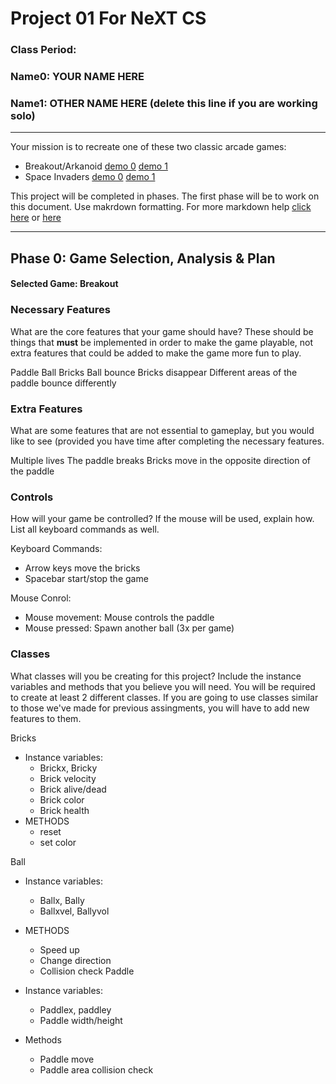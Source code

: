 # Project 01 For NeXT CS
### Class Period:
### Name0: YOUR NAME HERE
### Name1: OTHER NAME HERE (delete this line if you are working solo)
---


Your mission is to recreate one of these two classic arcade games:
- Breakout/Arkanoid [demo 0](https://elgoog.im/breakout/)  [demo 1](https://www.crazygames.com/game/atari-breakout)
- Space Invaders [demo 0](https://elgoog.im/space-invaders/) [demo 1](https://www.crazygames.com/game/space-invaders)

This project will be completed in phases. The first phase will be to work on this document. Use makrdown formatting. For more markdown help [click here](https://github.com/adam-p/markdown-here/wiki/Markdown-Cheatsheet) or [here](https://docs.github.com/en/get-started/writing-on-github/getting-started-with-writing-and-formatting-on-github/basic-writing-and-formatting-syntax)


---

## Phase 0: Game Selection, Analysis & Plan

#### Selected Game: Breakout

### Necessary Features
What are the core features that your game should have? These should be things that __must__ be implemented in order to make the game playable, not extra features that could be added to make the game more fun to play.

Paddle
Ball
Bricks
Ball bounce
Bricks disappear 
Different areas of the paddle bounce differently

### Extra Features
What are some features that are not essential to gameplay, but you would like to see (provided you have time after completing the necessary features.
 
Multiple lives
The paddle breaks
Bricks move in the opposite direction of the paddle


### Controls
How will your game be controlled? If the mouse will be used, explain how. List all keyboard commands as well.

Keyboard Commands:
- Arrow keys move the bricks
- Spacebar start/stop the game

Mouse Conrol:
- Mouse movement: Mouse controls the paddle
- Mouse pressed: Spawn another ball (3x per game)


### Classes
What classes will you be creating for this project? Include the instance variables and methods that you believe you will need. You will be required to create at least 2 different classes. If you are going to use classes similar to those we've made for previous assingments, you will have to add new features to them.

Bricks
- Instance variables: 
  - Brickx, Bricky
  - Brick velocity
  - Brick alive/dead
  - Brick color
  - Brick health
- METHODS
  - reset
  - set color

Ball
- Instance variables:
  - Ballx, Bally
  - Ballxvel, Ballyvol

- METHODS
  - Speed up
  - Change direction
  - Collision check
Paddle
- Instance variables:
  - Paddlex, paddley
  - Paddle width/height
- Methods
  - Paddle move
  - Paddle area collision check
  
  
